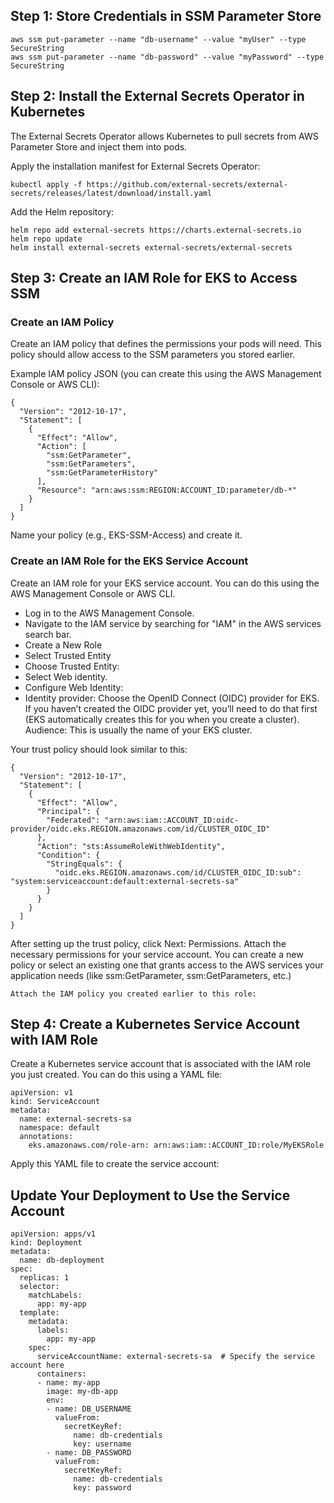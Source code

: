 ## Step 1: Store Credentials in SSM Parameter Store
```
aws ssm put-parameter --name "db-username" --value "myUser" --type SecureString
aws ssm put-parameter --name "db-password" --value "myPassword" --type SecureString
```
## Step 2: Install the External Secrets Operator in Kubernetes
The External Secrets Operator allows Kubernetes to pull secrets from AWS Parameter Store and inject them into pods.

Apply the installation manifest for External Secrets Operator:
```
kubectl apply -f https://github.com/external-secrets/external-secrets/releases/latest/download/install.yaml
```
Add the Helm repository:
```
helm repo add external-secrets https://charts.external-secrets.io
helm repo update
helm install external-secrets external-secrets/external-secrets
```

## Step 3: Create an IAM Role for EKS to Access SSM

### Create an IAM Policy
Create an IAM policy that defines the permissions your pods will need. This policy should allow access to the SSM parameters you stored earlier.

Example IAM policy JSON (you can create this using the AWS Management Console or AWS CLI):
```
{
  "Version": "2012-10-17",
  "Statement": [
    {
      "Effect": "Allow",
      "Action": [
        "ssm:GetParameter",
        "ssm:GetParameters",
        "ssm:GetParameterHistory"
      ],
      "Resource": "arn:aws:ssm:REGION:ACCOUNT_ID:parameter/db-*"
    }
  ]
}
```
Name your policy (e.g., EKS-SSM-Access) and create it.
### Create an IAM Role for the EKS Service Account
Create an IAM role for your EKS service account. You can do this using the AWS Management Console or AWS CLI.
* Log in to the AWS Management Console.
* Navigate to the IAM service by searching for "IAM" in the AWS services search bar.
* Create a New Role
* Select Trusted Entity
* Choose Trusted Entity:
* Select Web identity.
* Configure Web Identity:
* Identity provider: Choose the OpenID Connect (OIDC) provider for EKS. If you haven’t created the OIDC provider yet, you’ll need to do that first (EKS automatically creates this for you when you create a cluster).
Audience: This is usually the name of your EKS cluster.

Your trust policy should look similar to this:
```
{
  "Version": "2012-10-17",
  "Statement": [
    {
      "Effect": "Allow",
      "Principal": {
        "Federated": "arn:aws:iam::ACCOUNT_ID:oidc-provider/oidc.eks.REGION.amazonaws.com/id/CLUSTER_OIDC_ID"
      },
      "Action": "sts:AssumeRoleWithWebIdentity",
      "Condition": {
        "StringEquals": {
          "oidc.eks.REGION.amazonaws.com/id/CLUSTER_OIDC_ID:sub": "system:serviceaccount:default:external-secrets-sa"
        }
      }
    }
  ]
}
```
After setting up the trust policy, click Next: Permissions.
Attach the necessary permissions for your service account. You can create a new policy or select an existing one that grants access to the AWS services your application needs (like ssm:GetParameter, ssm:GetParameters, etc.)

```Attach the IAM policy you created earlier to this role:```

## Step 4: Create a Kubernetes Service Account with IAM Role

Create a Kubernetes service account that is associated with the IAM role you just created. You can do this using a YAML file:
```
apiVersion: v1
kind: ServiceAccount
metadata:
  name: external-secrets-sa
  namespace: default
  annotations:
    eks.amazonaws.com/role-arn: arn:aws:iam::ACCOUNT_ID:role/MyEKSRole
```
Apply this YAML file to create the service account:

## Update Your Deployment to Use the Service Account

```
apiVersion: apps/v1
kind: Deployment
metadata:
  name: db-deployment
spec:
  replicas: 1
  selector:
    matchLabels:
      app: my-app
  template:
    metadata:
      labels:
        app: my-app
    spec:
      serviceAccountName: external-secrets-sa  # Specify the service account here
      containers:
      - name: my-app
        image: my-db-app
        env:
        - name: DB_USERNAME
          valueFrom:
            secretKeyRef:
              name: db-credentials
              key: username
        - name: DB_PASSWORD
          valueFrom:
            secretKeyRef:
              name: db-credentials
              key: password

```



